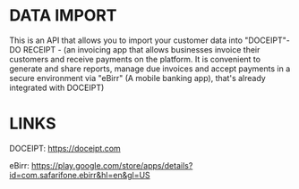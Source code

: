 # DATA IMPORT
This is an API that allows you to import your customer data into "DOCEIPT"- DO RECEIPT - (an invoicing app that allows businesses invoice their customers and receive payments on the platform. It is convenient to generate and share reports, manage due invoices and accept payments in a secure environment via "eBirr" (A mobile banking app), that's already integrated with DOCEIPT)

# LINKS

DOCEIPT: https://doceipt.com

eBirr: https://play.google.com/store/apps/details?id=com.safarifone.ebirr&hl=en&gl=US
